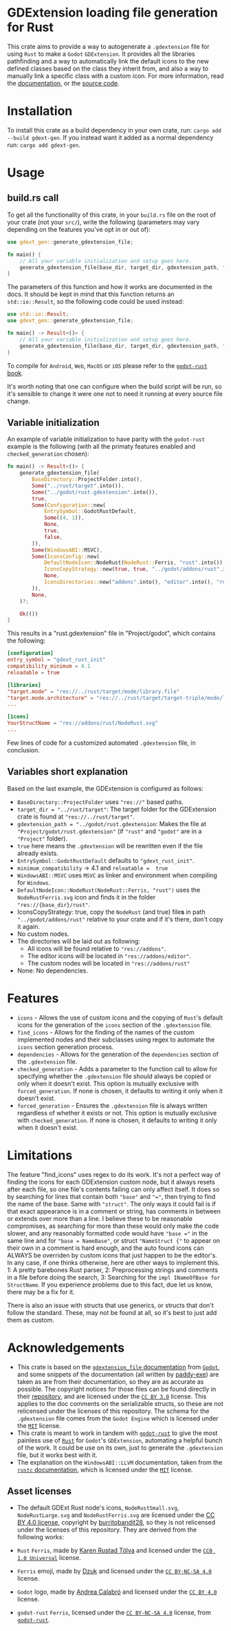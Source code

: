 # GDExtension loading file generation for Rust
This crate aims to provide a way to autogenerate a `.gdextension` file for using `Rust` to make a `Godot` `GDExtension`. It provides all the libraries pathfinding and a way to automatically link the default icons to the new defined classes based on the class they inherit from, and also a way to manually link a specific class with a custom icon. For more information, read the [documentation](https://docs.rs/gdext-gen), or the [source code](https://github.com/sylbeth/gdext-generation).

# Installation

To install this crate as a build dependency in your own crate, run: `cargo add --build gdext-gen`. If you instead want it added as a normal dependency run: `cargo add gdext-gen`.

# Usage

## build.rs call

To get all the functionality of this crate, in your `build.rs` file on the root of your crate (not your `src/`), write the following (parameters may vary depending on the features you've opt in or out of):

```rust
use gdext_gen::generate_gdextension_file;

fn main() {
    // All your variable initialization and setup goes here.
    generate_gdextension_file(base_dir, target_dir, gdextension_path, force_generation, configuration, windows_abi, icons_configuration, dependencies);
}
```

The parameters of this function and how it works are documented in the docs. It should be kept in mind that this function returns an `std::io::Result`, so the following code could be used instead:

```rust
use std::io::Result;
use gdext_gen::generate_gdextension_file;

fn main() -> Result<()> {
    // All your variable initialization and setup goes here.
    generate_gdextension_file(base_dir, target_dir, gdextension_path, force_generation, configuration, windows_abi, icons_configuration, dependencies)?;
}
```

To compile for `Android`, `Web`, `MacOS` or `iOS` please refer to the [`godot-rust` book](https://godot-rust.github.io/book/toolchain/index.html).

It's worth noting that one can configure when the build script will be run, so it's sensible to change it were one not to need it running at every source file change.

## Variable initialization

An example of variable initialization to have parity with the `godot-rust` example is the following (with all the primaty features enabled and `checked_generation` chosen):

```rust
fn main() -> Result<()> {
    generate_gdextension_file(
        BaseDirectory::ProjectFolder.into(),
        Some("../rust/target".into()),
        Some("../godot/rust.gdextension".into()),
        true,
        Some(Configuration::new(
            EntrySymbol::GodotRustDefault,
            Some((4, 1)),
            None,
            true,
            false,
        )),
        Some(WindowsABI::MSVC),
        Some(IconsConfig::new(
            DefaultNodeIcon::NodeRust(NodeRust::Ferris, "rust".into()),
            IconsCopyStrategy::new(true, true, "../godot/addons/rust".into(), false),
            None,
            IconsDirectories::new("addons".into(), "editor".into(), "rust".into(), BaseDirectory::ProjectFolder.into()),
        )),
        None,
    )?;

    Ok(())
}
```

This results in a "rust.gdextension" file in "Project/godot", which contains the following:

```toml
[configuration]
entry_symbol = "gdext_rust_init"
compatibility_minimum = 4.1
reloadable = true

[libraries]
"target.mode" = "res://../rust/target/mode/library.file"
"target.mode.architecture" = "res://../rust/target/target-triple/mode/library.file"
...

[icons]
YourStructName = "res://addons/rust/NodeRust.svg"
...
```

Few lines of code for a customized automated `.gdextension` file, in conclusion.

## Variables short explanation

Based on the last example, the GDExtension is configured as follows:
- `BaseDirectory::ProjectFolder` uses `"res://"` based paths.
- `target_dir = "../rust/target"`: The target folder for the GDExtension crate is found at `"res://../rust/target"`.
- `gdextension_path = "../godot/rust.gdextension`: Makes the file at `"Project/godot/rust.gdextension"` (if `"rust"` and `"godot"` are in a `"Project"` folder).
- `true` here means the `.gdextension` will be rewritten even if the file already exists.
- `EntrySymbol::GodotRustDefault` defaults to `"gdext_rust_init"`.
- `minimum_compatibility` -> 4.1 and `reloatable =  true`
- `WindowsABI::MSVC` uses `MSVC` as linker and environment when compiling for `Windows`.
- `DefaultNodeIcon::NodeRust(NodeRust::Ferris, "rust")` uses the `NodeRustFerris.svg` icon and finds it in the folder `"res://{base_dir}/rust"`.
- IconsCopyStrategy: true, copy the `NodeRust` (and true) file**s** in path `"../godot/addons/rust"` relative to your crate and if it's there, don't copy it again.
- No custom nodes.
- The directories will be laid out as following:
  - All icons will be found relative to `"res://addons"`.
  - The editor icons will be located in `"res://addons/editor"`.
  - The custom nodes will be located in `"res://addons/rust"`
- None: No dependencies.

# Features

- `icons` - Allows the use of custom icons and the copying of `Rust`'s default icons for the generation of the `icons` section of the `.gdextension` file.
- `find_icons` - Allows for the finding of the names of the custom implemented nodes and their subclasses using regex to automate the `icons` section generation process.
- `dependencies` - Allows for the generation of the `dependencies` section of the `.gdextension` file.
- `checked_generation` - Adds a parameter to the function call to allow for specifying whether the `.gdextension` file should always be copied or only when it doesn't exist. This option is mutually exclusive with `forced_generation`. If none is chosen, it defaults to writing it only when it doesn't exist.
- `forced_generation` - Ensures the `.gdextension` file is always written regardless of whether it exists or not. This option is mutually exclusive with `checked_generation`. If none is chosen, it defaults to writing it only when it doesn't exist.

# Limitations

The feature "find_icons" uses regex to do its work. It's not a perfect way of finding the icons for each GDExtension custom node, but it always resets after each file, so one file's contents failing can only affect itself. It does so by searching for lines that contain both `"base"` and `"="`, then trying to find the name of the base. Same with `"struct"`. The only ways it could fail is if that exact appearance is in a comment or string, has comments in between or extends over more than a line. I believe these to be reasonable compromises, as searching for more than these would only make the code slower, and any reasonably formatted code would have `"base ="` in the same line and for `"base = NameBase"`, or struct `"NameStruct {"` to appear on their own in a comment is hard enough, and the auto found icons can ALWAYS be overriden by custom icons that just happen to be the editor's. In any case, if one thinks otherwise, here are other ways to implement this. 1: A pretty barebones Rust parser, 2: Preprocessing strings and comments in a file before doing the search, 3: Searching for the `impl INameOfBase for StructName`. If you experience problems due to this fact, due let us know, there may be a fix for it.

There is also an issue with structs that use generics, or structs that don't follow the standard. These, may not be found at all, so it's best to just add them as custom.

# Acknowledgements

* This crate is based on the [`gdextension_file` documentation](https://docs.godotengine.org/en/stable/tutorials/scripting/gdextension/gdextension_file.html) from [`Godot`](https://godotengine.org/), and some snippets of the documentation (all written by [paddy-exe](https://github.com/paddy-exe)) are taken as are from their documentation, so they are as accurate as possible. The copyright notices for those files can be found directly in their [repository](https://github.com/godotengine/godot/blob/master/COPYRIGHT.txt), and are licensed under the [`CC BY 3.0`](https://creativecommons.org/licenses/by/3.0/) license. This applies to the doc comments on the serializable structs, so these are not relicensed under the licenses of this repository. The schema for the `.gdextension` file comes from the `Godot Engine` which is licensed under the [`MIT`](https://github.com/godotengine/godot/blob/master/LICENSE.txt) license.
* This crate is meant to work in tandem with [`godot-rust`](https://godot-rust.github.io/) to give the most painless use of [`Rust`](https://www.rust-lang.org/) for `Godot`'s `GDExtension`, automating a helpful bunch of the work. It could be use on its own, just to generate the `.gdextension` file, but it works best with it.
* The explanation on the `WindowsABI::LLVM` documentation, taken from the [`rustc` documentation](https://doc.rust-lang.org/rustc/platform-support/pc-windows-gnullvm.html), which is licensed under the [`MIT`](https://github.com/rust-lang/rust/blob/master/LICENSE-MIT) license.

## Asset licenses
* The default GDExt Rust node's icons, `NodeRustSmall.svg`, `NodeRustLarge.svg` and `NodeRustFerris.svg` are licensed under the [CC BY 4.0 license](https://creativecommons.org/licenses/by/4.0/), copyright by [burritobandit28](https://github.com/burritobandit28), so they is not relicensed under the licenses of this repository. They are derived from the following works:

* `Rust` `Ferris`, made by [Karen Rustad Tölva](rustacean.net) and licensed under the [`CC0 1.0 Universal`](https://creativecommons.org/publicdomain/zero/1.0/) license.
* `Ferris` emoji, made by [Dzuk](https://weirder.earth/@dzuk) and licensed under the [`CC BY-NC-SA 4.0`](https://creativecommons.org/licenses/by-nc-sa/4.0/) license.
* `Godot` logo, made by [Andrea Calabró](https://godotengine.org) and licensed under the [`CC BY 4.0`](https://creativecommons.org/licenses/by/4.0/) license.
* `godot-rust` `Ferris`, licensed under the [`CC BY-NC-SA 4.0`](https://creativecommons.org/licenses/by-nc-sa/4.0) license, from [`godot-rust`](godot-rust.github.io).
